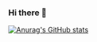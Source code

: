 ### Hi there 👋

[![Anurag's GitHub stats](https://github-readme-stats.vercel.app/api?speedy006=anuraghazra)](https://github.com/anuraghazra/github-readme-stats)

<!--
**speedy006/speedy006** is a ✨ _special_ ✨ repository because its `README.md` (this file) appears on your GitHub profile.

Here are some ideas to get you started:

- 🔭 I’m currently working on ...
- 🌱 I’m currently learning ...
- 👯 I’m looking to collaborate on ...
- 🤔 I’m looking for help with ...
- 💬 Ask me about ...
- 📫 How to reach me: ...
- 😄 Pronouns: ...
- ⚡ Fun fact: ...
-->
